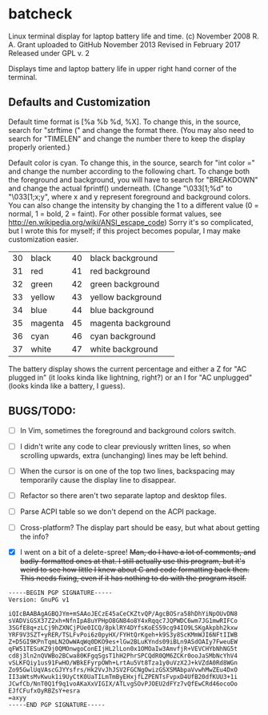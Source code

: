 batcheck
========
Linux terminal display for laptop battery life and time.
(c) November 2008 R. A. Grant
uploaded to GitHub November 2013
Revised in February 2017
Released under GPL v. 2

Displays time and laptop battery life in upper right hand corner of the
terminal.

Defaults and Customization
--------------------------
Default time format is [%a %b %d, %X]. To change this, in the source,
search for "strftime (" and change the format there. (You may also need
to search for "TIMELEN" and change the number there to keep the display properly
oriented.)

Default color is cyan. To change this, in the source, search for "int
color =" and change the number according to the following chart. To
change both the foreground and background, you will have to search for
"BREAKDOWN" and change the actual fprintf() underneath. (Change
"\033[1;%d" to "\033[1;x;y", where x and y represent foreground and
background colors. You can also change the intensity by changing the 1 to
a different value (0 = normal, 1 = bold, 2 = faint). For other possible
format values, see http://en.wikipedia.org/wiki/ANSI_escape_code) Sorry
it's so complicated, but I wrote this for myself; if this project becomes
popular, I may make customization easier.
<table>
	<tr>
		<td>30</td><td>black</td><td>40</td><td>black background</td>
	</tr>
	<tr>
		<td>31</td><td>red</td><td>41</td><td>red background</td>
	</tr>
	<tr>
		<td>32</td><td>green</td><td>42</td><td>green background</td>
	</tr>
	<tr>
		<td>33</td><td>yellow</td><td>43</td><td>yellow background</td>
	</tr>
	<tr>
		<td>34</td><td>blue</td><td>44</td><td>blue background</td>
	</tr>
	<tr>
		<td>35</td><td>magenta</td><td>45</td><td>magenta background</td>
	</tr>
	<tr>
		<td>36</td><td>cyan</td><td>46</td><td>cyan background</td>
	</tr>
	<tr>
		<td>37</td><td>white</td><td>47</td><td>white background</td>
	</tr>
</table>

The battery display shows the current percentage and either a Z for "AC
plugged in" (it looks kinda like lightning, right?) or an I for "AC
unplugged" (looks kinda like a battery, I guess).

BUGS/TODO:
----
- [ ] In Vim, sometimes the foreground and background colors switch.

- [ ] I didn't write any code to clear previously written lines, so
	 when scrolling upwards, extra (unchanging) lines may be left
	 behind.
	
- [ ] When the cursor is on one of the top two lines, backspacing may
	 temporarily cause the display line to disappear.

- [ ] Refactor so there aren't two separate laptop and desktop files.

- [ ] Parse ACPI table so we don't depend on the ACPI package.

- [ ] Cross-platform? The display part should be easy, but what about getting the info?

- [x] I went on a bit of a delete-spree! ~~Man, do I have a lot of comments, and
	badly-formatted ones at that. I still actually use this program, but it's weird to see
	how little I knew about C and code formatting back then. This needs fixing, even if it
	has nothing to do with the program itself.~~

```
-----BEGIN PGP SIGNATURE-----
Version: GnuPG v1

iQIcBAABAgAGBQJYm+mSAAoJECzE45aCeCKZtvQP/AgcBOSra58hDhYiNpOUvDN8
sVADViGSX37Z2xh+NfnIpA8uYPHpO8GN84o8Y4xRqqc7JQPWDC6wm7JG1mwRIFCo
3SGfE8q+zLCj9hZXNCjPUe0ICQ/8pklRY4DYfsKoES59cg94IO9LSKgAkpbh2kxw
YRF9V3SZT+yRER/TSLFvPoi6z0pyHX/FYHtQrKgeh+k9S3y8ScKMmWJI6NFtIIWB
Z+D5GI9KPnTqmLN2OwWAqWq0DKO9es+lGw2BLuKYnds09iBLn9ASdOAIy7FweuEW
qFW51TESuKZ9j0QMOnwgoConEIjHL2lLon0x1OMOaIw3AmvfjR+VEVCHYbNhNG5t
cd8j3ln2nQVWBo2BCwa80KFgqSgsT1hH2PhrSPCQdR0QM6ZCKr0ooJaSMbNcYhV4
vSLKFQiy1us91FwHO/WBkEFyrpOWh+LrtAu5Vt8Tza1y0uVzX2J+kVZdA0Rd8WGn
Zo95GwlUqVAscGJYYsfrs/Hk2VvJhJSV2FGCNgOwizGSXSMAbpaVvwhMwZEu4DxO
II3aWtsMvKwuk1i9UyCtK0UaTILmTmByEHxjfLZPENTsFvpxD4UfB20dfKUU3+1i
JCwfCb/NnT0Q1f9q1voAKaXxVIGIX/ATLvgSOvPJOEU2dFYz7vQfEwCRd46ocoOo
EJfCFufxOyRBZsY+esra
=axyy
-----END PGP SIGNATURE-----
```

